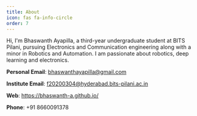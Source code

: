 ```yaml
---
title: About
icon: fas fa-info-circle
order: 7
---
```


Hi, I'm Bhaswanth Ayapilla, a third-year undergraduate student at BITS Pilani, pursuing Electronics and Communication engineering along with a minor in Robotics and Automation. I am passionate about robotics, deep learning and electronics.


**Personal Email**: bhaswanthayapilla@gmail.com

**Institute Email**: f20200304@hyderabad.bits-pilani.ac.in

**Web**: https://bhaswanth-a.github.io/

**Phone**: +91 8660091378
